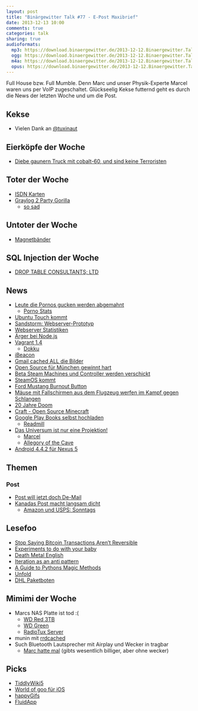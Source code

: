```yaml
---
layout: post
title: "Binärgewitter Talk #77 - E-Post Maxibrief"
date: 2013-12-13 10:00
comments: true
categories: talk
sharing: true
audioformats:
  mp3: https://download.binaergewitter.de/2013-12-12.Binaergewitter.Talk.77.mp3
  ogg: https://download.binaergewitter.de/2013-12-12.Binaergewitter.Talk.77.ogg
  m4a: https://download.binaergewitter.de/2013-12-12.Binaergewitter.Talk.77.m4a
  opus: https://download.binaergewitter.de/2013-12-12.Binaergewitter.Talk.77.opus
---
```

Full House bzw. Full Mumble. Denn Marc und unser Physik-Experte Marcel waren uns per VoIP zugeschaltet. Glückseelig Kekse futternd geht es durch die News der letzten Woche und um die Post.

## Kekse
- Vielen Dank an [@tuxinaut](https://twitter.com/tuxinaut)

## Eierköpfe der Woche

- [Diebe gaunern Truck mit cobalt-60, und sind keine Terroristen](http://www.washingtonpost.com/world/stolen-cobalt-60-found-in-mexico-curious-thieves-likely-doomed/2013/12/05/262ef990-5d66-11e3-8d24-31c016b976b2_story.html)

## Toter der Woche

- [ISDN Karten](http://www.heise.de/newsticker/meldung/AVM-beendet-Produktion-seines-ersten-ISDN-Profi-Controllers-2063970.html)
- [Graylog 2 Party Gorilla](http://andreas-lehr.com/blog/wp-content/uploads/2011/12/graylog.png)
    * [so sad](http://graylog2.org)

## Untoter der Woche

- [Magnetbänder](http://www.heise.de/ix/meldung/Totgesagte-leben-laenger-Magnetbaender-sterben-noch-laengst-nicht-aus-2059211.html)

## SQL Injection der Woche

- [DROP TABLE CONSULTANTS; LTD](http://opencorporates.com/companies/gb/08768324)

## News

- [Leute die Pornos gucken werden abgemahnt](http://www.gulli.com/news/22925-streaming-abmahnwelle-gericht-bewusst-getaeuscht-2013-12-10)
    * [Porno Stats](http://www.alexa.com/siteinfo/redtube.com)
- [Ubuntu Touch kommt](http://www.golem.de/news/ubuntu-touch-canonical-findet-ersten-hersteller-fuer-eigene-smartphones-1312-103310.html)
- [Sandstorm: Webserver-Prototyp](http://www.heise.de/netze/meldung/Sandstorm-Webserver-Prototyp-schlaegt-etablierte-Konkurrenz-um-Laengen-2063812.html)
- [Webserver Statistiken](http://news.netcraft.com/archives/category/web-server-survey/)
- [Ärger bei Node.js](http://www.heise.de/developer/meldung/Zoff-in-der-Node-js-Community-2061617.html)
- [Vagrant 1.4](http://www.vagrantup.com/blog/vagrant-1-4.html)
    * [Dokku](https://github.com/progrium/dokku)
- [iBeacon](http://www.tuaw.com/2013/12/04/ibeacons-will-deliver-location-based-access-to-newsstand-publica/)
- [Gmail cached ALL die Bilder](http://arstechnica.com/information-technology/2013/12/gmail-blows-up-e-mail-marketing-by-caching-all-images-on-google-servers/)
- [Open Source für München gewinnt hart](http://www.cio.co.uk/news/change-management/munich-open-source-completed-successfully/)
- [Beta Steam Machines und Controller werden verschickt](http://steamcommunity.com/groups/steamuniverse#announcements/detail/1930088300965516570)
- [SteamOS kommt](http://store.steampowered.com/livingroom/SteamOS/?l=german)
- [Ford Mustang Burnout Button](http://www.motorauthority.com/news/1088999_2015-ford-mustangs-secret-feature-is-burnout-control-exclusive)
- [Mäuse mit Fallschirmen aus dem Flugzeug werfen im Kampf gegen Schlangen](http://usnews.nbcnews.com/_news/2013/12/02/21724382-two-thousand-mice-dropped-on-guam-by-parachute-to-kill-snakes)
- [20 Jahre Doom](http://www.heise.de/newsticker/meldung/20-Jahre-Ballern-Happy-Birthday-Doom-2064533.html)
- [Craft - Open Source Minecraft](https://github.com/fogleman/Craft)
- [Google Play Books selbst hochladen](http://www.gulli.com/news/22953-google-play-update-ermoeglicht-hochladen-eigener-buecher-2013-12-12)
    * [Readmill](https://readmill.com/)
- [Das Universum ist nur eine Projektion!](http://www.nature.com/news/simulations-back-up-theory-that-universe-is-a-hologram-1.14328)
   * [Marcel](https://twitter.com/sirmarcel)
   * [Allegory of the Cave](http://en.wikipedia.org/wiki/Allegory_of_the_Cave)
- [Android 4.4.2 für Nexus 5](http://www.heise.de/newsticker/meldung/Android-4-4-2-Kleines-Update-fuer-Nexus-Geraete-2063426.html)

## Themen

### Post

- [Post will jetzt doch De-Mail](http://www.heise.de/newsticker/meldung/Bericht-Deutsche-Post-will-nun-auch-bei-De-Mail-einsteigen-2064609.html)
- [Kanadas Post macht langsam dicht](http://www.heise.de/newsticker/meldung/Kanada-E-Mail-macht-Briefpost-teurer-und-schlechter-2064900.html)
    * [Amazon und USPS: Sonntags](http://blogs.wsj.com/digits/2013/11/25/a-peek-at-amazons-contract-with-the-postal-service/)


## Lesefoo

- [Stop Saying Bitcoin Transactions Aren’t Reversible](http://elidourado.com/blog/bitcoin-arbitration/)
- [Experiments to do with your baby](http://www.theatlantic.com/health/archive/2013/12/experiments-to-do-with-your-baby/280592/)
- [Death Metal English](http://www.invisibleoranges.com/2013/11/death-metal-english/)
- [Iteration as an anti pattern](http://robots.thoughtbot.com/iteration-as-an-anti-pattern/)
- [A Guide to Pythons Magic Methods](http://www.rafekettler.com/magicmethods.html)
- [Unfold](http://rupl.github.io/unfold/)
- [DHL Paketboten](http://www.zeit.de/2013/50/dhl-paketboten)

## Mimimi der Woche

- Marcs NAS Platte ist tod :(
    * [WD Red 3TB](http://www.amazon.de/gp/product/B008JJLW4M/ref=as_li_ss_tl?ie=UTF8&camp=1638&creative=19454&creativeASIN=B008JJLW4M&linkCode=as2&tag=trektrip)
    * [WD Green](http://www.amazon.de/gp/product/B008YAHW6I/ref=as_li_ss_tl?ie=UTF8&camp=1638&creative=19454&creativeASIN=B008YAHW6I&linkCode=as2&tag=trektrip)
    * [RadioTux Server](http://radiotux.de)
- munin mit [rrdcached](http://munin-monitoring.org/wiki/rrdcached)
- Such Bluetooth Lautsprecher mit Airplay und Wecker in tragbar
    * [Marc hatte mal](http://www.amazon.de/gp/product/B009T33K7E/ref=as_li_ss_tl?ie=UTF8&camp=1638&creative=19454&creativeASIN=B009T33K7E&linkCode=as2&tag=trektrip) (gibts wesentlich billiger, aber ohne wecker)

## Picks

- [TiddlyWiki5](http://five.tiddlywiki.com/)
- [World of goo für iOS](https://itunes.apple.com/de/app/world-of-goo-hd/id401301276?l=en&mt=8)
- [happyGifs](http://happygifs.co/)
- [FluidApp](http://fluidapp.com/)


